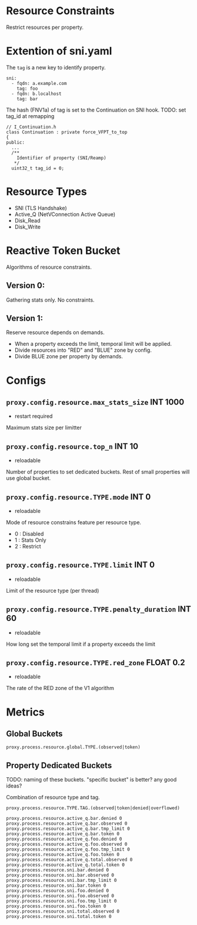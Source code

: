 # Resource Constraints


Restrict resources per property.


# Extention of sni.yaml


The `tag` is a new key to identify property.

```
sni:
  - fqdn: a.example.com
    tag: foo
  - fqdn: b.localhost
    tag: bar
```

The hash (FNV1a) of tag is set to the Continuation on SNI hook.
TODO: set tag_id at remapping

```
// I_Continuation.h
class Continuation : private force_VFPT_to_top
{
public:
  ...
  /**
    Identifier of property (SNI/Reamp)
   */
  uint32_t tag_id = 0;
```


# Resource Types


- SNI (TLS Handshake)
- Active_Q (NetVConnection Active Queue)
- Disk_Read
- Disk_Write

# Reactive Token Bucket

Algorithms of resource constraints.

## Version 0:

Gathering stats only. No constraints.

## Version 1:

Reserve resource depends on demands.

- When a property exceeds the limit, temporal limit will be applied.
- Divide resources into "RED" and "BLUE" zone by config.
- Divide BLUE zone per property by demands.


# Configs


## `proxy.config.resource.max_stats_size` INT 1000

- restart required

Maximum stats size per limitter

## `proxy.config.resource.top_n` INT 10

- reloadable

Number of properties to set dedicated buckets. Rest of small properties will use global bucket.

## `proxy.config.resource.TYPE.mode` INT 0

- reloadable

Mode of resource constrains feature per resource type.

- 0 : Disabled
- 1 : Stats Only
- 2 : Restrict

## `proxy.config.resource.TYPE.limit` INT 0

- reloadable

Limit of the resource type (per thread)

## `proxy.config.resource.TYPE.penalty_duration` INT 60

- reloadable

How long set the temporal limit if a property exceeds the limit

## `proxy.config.resource.TYPE.red_zone` FLOAT 0.2

- reloadable

The rate of the RED zone of the V1 algorithm


# Metrics


## Global Buckets

`proxy.process.resource.global.TYPE.(observed|token)`

## Property Dedicated Buckets

TODO: naming of these buckets. "specific bucket" is better? any good ideas?

Combination of resource type and tag.

`proxy.process.resource.TYPE.TAG.(observed|token|denied|overflowed)`

```
proxy.process.resource.active_q.bar.denied 0
proxy.process.resource.active_q.bar.observed 0
proxy.process.resource.active_q.bar.tmp_limit 0
proxy.process.resource.active_q.bar.token 0
proxy.process.resource.active_q.foo.denied 0
proxy.process.resource.active_q.foo.observed 0
proxy.process.resource.active_q.foo.tmp_limit 0
proxy.process.resource.active_q.foo.token 0
proxy.process.resource.active_q.total.observed 0
proxy.process.resource.active_q.total.token 0
proxy.process.resource.sni.bar.denied 0
proxy.process.resource.sni.bar.observed 0
proxy.process.resource.sni.bar.tmp_limit 0
proxy.process.resource.sni.bar.token 0
proxy.process.resource.sni.foo.denied 0
proxy.process.resource.sni.foo.observed 0
proxy.process.resource.sni.foo.tmp_limit 0
proxy.process.resource.sni.foo.token 0
proxy.process.resource.sni.total.observed 0
proxy.process.resource.sni.total.token 0
```
